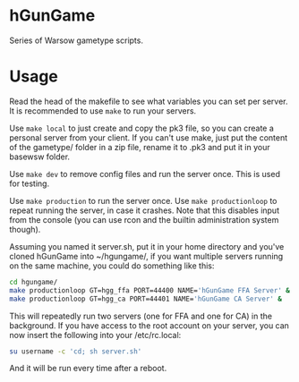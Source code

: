 # hGunGame

Series of Warsow gametype scripts.

# Usage

Read the head of the makefile to see what variables you can set per server. It
is recommended to use `make` to run your servers.

Use `make local` to just create and copy the pk3 file, so you can create a
personal server from your client. If you can't use make, just put the content
of the gametype/ folder in a zip file, rename it to .pk3 and put it in your
basewsw folder.

Use `make dev` to remove config files and run the server once. This is used for
testing.

Use `make production` to run the server once.
Use `make productionloop` to repeat running the server, in case it crashes. Note
that this disables input from the console (you can use rcon and the builtin
administration system though).

Assuming you named it server.sh, put it in your home directory and you've cloned
hGunGame into ~/hgungame/, if you want multiple servers running on the same
machine, you could do something like this:

```sh
cd hgungame/
make productionloop GT=hgg_ffa PORT=44400 NAME='hGunGame FFA Server' &
make productionloop GT=hgg_ca PORT=44401 NAME='hGunGame CA Server' &
```

This will repeatedly run two servers (one for FFA and one for CA) in the
background. If you have access to the root account on your server, you can now
insert the following into your /etc/rc.local:

```sh
su username -c 'cd; sh server.sh'
```

And it will be run every time after a reboot.
